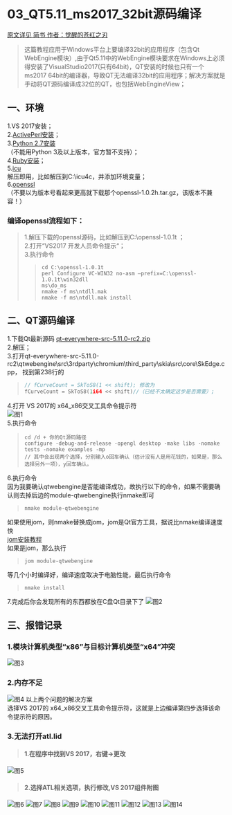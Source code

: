 # 03_QT5.11_ms2017_32bit源码编译
[原文详见 简书 作者：觉醒的苍红之刃](https://www.jianshu.com/p/d0ce6f1dcf56)

> 这篇教程应用于Windows平台上要编译32bit的应用程序（包含Qt WebEngine模块）,由于Qt5.11中的WebEngine模块要求在Windows上必须得安装了VisualStudio2017(只有64bit)，QT安装的时候也只有一个ms2017 64bit的编译器，导致QT无法编译32bit的应用程序；解决方案就是手动将QT源码编译成32位的QT，也包括WebEngineView；
## 一、环境
1.VS 2017安装；<br>
2.[ActivePerl安装](http://www.perl.org/get.html)；<br>
3.[Python 2.7安装](https://www.python.org/ftp/python/2.7.11/python-2.7.11.msi)<br>
（不能用Python 3及以上版本，官方暂不支持）；<br>
4.[Ruby安装](https://cache.ruby-lang.org/pub/ruby/2.3/ruby-2.3.1.tar.gz)；<br>
5.[icu](http://download.icu-project.org/files/icu4c/57.1/icu4c-57_1-Win32-msvc10.zip) <br>
解压即用，比如解压到C:\icu4c，并添加环境变量；<br>
6.[openssl](https://www.openssl.org/source/openssl-1.0.1t.tar.gz) <br>
（不要以为版本号看起来更高就下载那个openssl-1.0.2h.tar.gz，该版本不兼容！）
### 编译openssl流程如下：<br>
> 1.解压下载的openssl源码，比如解压到C:\openssl-1.0.1t ；<br>
> 2.打开“VS2017 开发人员命令提示“；<br>
> 3.执行命令<br>
>> ```shell
>> cd C:\openssl-1.0.1t 
>> perl Configure VC-WIN32 no-asm –prefix=C:\openssl-1.0.1t\win32dll
>> ms\do_ms
>> nmake -f ms\ntdll.mak
>> nmake -f ms\ntdll.mak install
>> ```
## 二、QT源码编译
1.下载Qt最新源码 [qt-everywhere-src-5.11.0-rc2.zip](https://download.qt.io/development_releases/qt/5.11/5.11.0-rc2/single/qt-everywhere-src-5.11.0-rc2.zip)<br>
2.解压；<br>
3.打开qt-everywhere-src-5.11.0-rc2\qtwebengine\src\3rdparty\chromium\third_party\skia\src\core\SkEdge.cpp，
找到第238行的
> ```cpp
> // fCurveCount = SkToS8(1 << shift); 修改为
> fCurveCount = SkToS8(1i64 << shift)//（已经不太确定这步是否需要）;
> ```
4.打开 VS 2017的 x64_x86交叉工具命令提示符<br>
![图1](https://github.com/dyj095/notebook/blob/master/03_QT5.11_ms2017_32bit%E6%BA%90%E7%A0%81%E7%BC%96%E8%AF%91/imgs/1.webp)<br>
5.执行命令
> ```shell
> cd /d + 你的Qt源码路径
> configure -debug-and-release -opengl desktop -make libs -nomake tests -nomake examples -mp
> // 其中会出现两个选择，分别输入o回车确认（估计没有人是用花钱的，如果是，那么选择另外一项），y回车确认。
> ```
6.执行命令<br>
因为我要确认qtwebengine是否能编译成功，故执行以下的命令，如果不需要确认则去掉后边的module-qtwebengine执行nmake即可
> ```shell
> nmake module-qtwebengine
> ```
如果使用jom，则nmake替换成jom，jom是Qt官方工具，据说比nmake编译速度快<br>
[jom安装教程](https://www.jianshu.com/p/0e6c91317327)<br>
如果是jom，那么执行<br>
> ```shell
> jom module-qtwebengine
> ```
等几个小时编译好，编译速度取决于电脑性能，最后执行命令<br>
> ```shell
> nmake install
> ```
7.完成后你会发现所有的东西都放在C盘Qt目录下了
![图2](https://github.com/dyj095/notebook/blob/master/03_QT5.11_ms2017_32bit%E6%BA%90%E7%A0%81%E7%BC%96%E8%AF%91/imgs/2.webp)

## 三、报错记录
### 1.模块计算机类型“x86”与目标计算机类型“x64”冲突
![图3](https://github.com/dyj095/notebook/blob/master/03_QT5.11_ms2017_32bit%E6%BA%90%E7%A0%81%E7%BC%96%E8%AF%91/imgs/3.webp)
### 2.内存不足
![图4](https://github.com/dyj095/notebook/blob/master/03_QT5.11_ms2017_32bit%E6%BA%90%E7%A0%81%E7%BC%96%E8%AF%91/imgs/4.webp)
以上两个问题的解决方案<br>
选择VS 2017的 x64_x86交叉工具命令提示符，这就是上边编译第四步选择该命令提示符的原因。
### 3.无法打开atl.lid
> #### 1.在程序中找到VS 2017，右键->更改
![图5](https://github.com/dyj095/notebook/blob/master/03_QT5.11_ms2017_32bit%E6%BA%90%E7%A0%81%E7%BC%96%E8%AF%91/imgs/5.webp)
> #### 2.选择ATL相关选项，执行修改,VS 2017组件附图
![图6](https://github.com/dyj095/notebook/blob/master/03_QT5.11_ms2017_32bit%E6%BA%90%E7%A0%81%E7%BC%96%E8%AF%91/imgs/6.webp)
![图7](https://github.com/dyj095/notebook/blob/master/03_QT5.11_ms2017_32bit%E6%BA%90%E7%A0%81%E7%BC%96%E8%AF%91/imgs/7.webp)
![图8](https://github.com/dyj095/notebook/blob/master/03_QT5.11_ms2017_32bit%E6%BA%90%E7%A0%81%E7%BC%96%E8%AF%91/imgs/8.webp)
![图9](https://github.com/dyj095/notebook/blob/master/03_QT5.11_ms2017_32bit%E6%BA%90%E7%A0%81%E7%BC%96%E8%AF%91/imgs/9.webp)
![图10](https://github.com/dyj095/notebook/blob/master/03_QT5.11_ms2017_32bit%E6%BA%90%E7%A0%81%E7%BC%96%E8%AF%91/imgs/10.webp)
![图11](https://github.com/dyj095/notebook/blob/master/03_QT5.11_ms2017_32bit%E6%BA%90%E7%A0%81%E7%BC%96%E8%AF%91/imgs/11.webp)
![图12](https://github.com/dyj095/notebook/blob/master/03_QT5.11_ms2017_32bit%E6%BA%90%E7%A0%81%E7%BC%96%E8%AF%91/imgs/12.webp)
![图13](https://github.com/dyj095/notebook/blob/master/03_QT5.11_ms2017_32bit%E6%BA%90%E7%A0%81%E7%BC%96%E8%AF%91/imgs/13.webp)
![图14](https://github.com/dyj095/notebook/blob/master/03_QT5.11_ms2017_32bit%E6%BA%90%E7%A0%81%E7%BC%96%E8%AF%91/imgs/14.webp)

